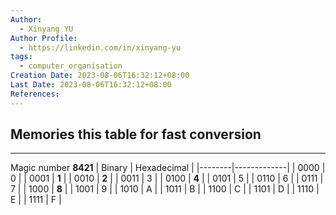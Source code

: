```yaml
---
Author:
  - Xinyang YU
Author Profile:
  - https://linkedin.com/in/xinyang-yu
tags:
  - computer_organisation
Creation Date: 2023-08-06T16:32:12+08:00
Last Date: 2023-08-06T16:32:12+08:00
References:
---
```

## Memories this table for fast conversion
---
Magic number **8421**
| Binary | Hexadecimal |
|--------|-------------|
| 0000   | 0           |
| 0001   | **1**           |
| 0010   | **2**           |
| 0011   | 3           |
| 0100   | **4**           |
| 0101   | 5           |
| 0110   | 6           |
| 0111   | 7           |
| 1000   | **8**           |
| 1001   | 9           |
| 1010   | A           |
| 1011   | B           |
| 1100   | C           |
| 1101   | D           |
| 1110   | E           |
| 1111   | F           |
